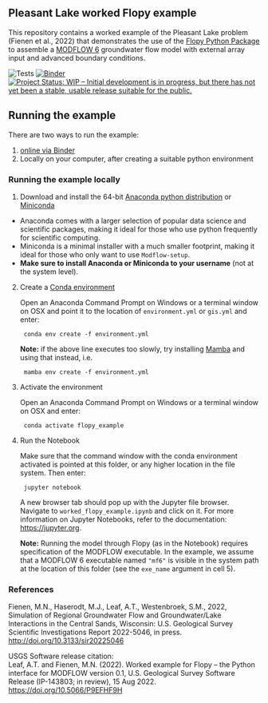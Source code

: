 Pleasant Lake worked Flopy example
-----------------------------------------------
This repository contains a worked example of the Pleasant Lake problem (Fienen et al., 2022) that demonstrates the use of the [Flopy Python Package](https://github.com/modflowpy/flopy) to assemble a [MODFLOW 6](https://www.usgs.gov/software/modflow-6-usgs-modular-hydrologic-model) groundwater flow model with external array input and advanced boundary conditions.

![Tests](https://github.com/aleaf/2022-gw-tech-spotlight-flopy/workflows/Test/badge.svg)
[![Binder](https://mybinder.org/badge_logo.svg)](https://mybinder.org/v2/gh/aleaf/2022-gw-tech-spotlight-flopy/HEAD?labpath=worked_flopy_example.ipynb)
[![Project Status: WIP – Initial development is in progress, but there has not yet been a stable, usable release suitable for the public.](https://www.repostatus.org/badges/latest/wip.svg)](https://www.repostatus.org/#wip)

## Running the example
There are two ways to run the example:

1) [online via Binder](https://mybinder.org/v2/gh/aleaf/2022-gw-tech-spotlight-flopy/HEAD?labpath=worked_flopy_example.ipynb)
2) Locally on your computer, after creating a suitable python environment

### Running the example locally

1) Download and install the 64-bit [Anaconda python distribution](https://www.anaconda.com/distribution/) or [Miniconda](https://docs.conda.io/en/latest/miniconda.html)

  * Anaconda comes with a larger selection of popular data science and scientific packages, making it ideal for those who use python frequently for scientific computing.
  * Miniconda is a minimal installer with a much smaller footprint, making it ideal for those who only want to use ``Modflow-setup``.
  * **Make sure to install Anaconda or Miniconda to your username** (not at the system level). 

2) Create a [Conda environment](https://docs.conda.io/projects/conda/en/latest/user-guide/concepts/environments.html)

    Open an Anaconda Command Prompt on Windows or a terminal window on OSX and point it to the location of ``environment.yml`` or ``gis.yml`` and enter:

        conda env create -f environment.yml

    **Note:** if the above line executes too slowly, try installing [Mamba](https://mamba.readthedocs.io/en/latest/) and using that instead, i.e.

        mamba env create -f environment.yml

3) Activate the environment
    
    Open an Anaconda Command Prompt on Windows or a terminal window on OSX and enter:

        conda activate flopy_example

4) Run the Notebook

    Make sure that the command window with the conda environment activated is pointed at this folder, or any higher location in the file system. Then enter:

        jupyter notebook

    A new browser tab should pop up with the Jupyter file browser. Navigate to ``worked_flopy_example.ipynb`` and click on it. For more information on Jupyter Notebooks, refer to the documentation: https://jupyter.org.

    **Note:** Running the model through Flopy (as in the Notebook) requires specification of the MODFLOW executable. In the example, we assume that a MODFLOW 6 executable named ``"mf6"`` is visible in the system path at the location of this folder (see the ``exe_name`` argument in cell 5).

### References
Fienen, M.N., Haserodt, M.J., Leaf, A.T., Westenbroek, S.M., 2022, Simulation of Regional Groundwater Flow and Groundwater/Lake Interactions in the Central Sands, Wisconsin: U.S. Geological Survey Scientific Investigations Report 2022-5046, in press. http://doi.org/10.3133/sir20225046

USGS Software release citation:  
Leaf, A.T. and Fienen, M.N. (2022). Worked example for Flopy – the Python interface for MODFLOW version 0.1, U.S. Geological Survey Software Release (IP-143803; in review), 15 Aug 2022. https://doi.org/10.5066/P9EFHF9H